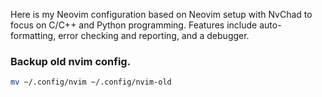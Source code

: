 Here is my Neovim configuration based on Neovim setup with NvChad to focus on C/C++ and Python programming. Features include auto-formatting, error checking and reporting, and a debugger.

### Backup old nvim config.
```bash
mv ~/.config/nvim ~/.config/nvim-old
```

